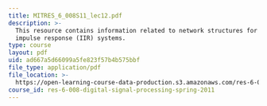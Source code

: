```yaml
---
title: MITRES_6_008S11_lec12.pdf
description: >-
  This resource contains information related to network structures for infinite
  impulse response (IIR) systems.
type: course
layout: pdf
uid: ad667a5d66099a5fe823f57b4b575bbf
file_type: application/pdf
file_location: >-
  https://open-learning-course-data-production.s3.amazonaws.com/res-6-008-digital-signal-processing-spring-2011/ad667a5d66099a5fe823f57b4b575bbf_MITRES_6_008S11_lec12.pdf
course_id: res-6-008-digital-signal-processing-spring-2011
---
```

